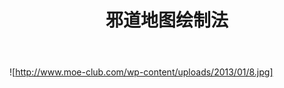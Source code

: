 ﻿---
layout:     post
title:      邪道地图绘制法
category:   新手教程 
tags:   [地图]
---
![http://www.moe-club.com/wp-content/uploads/2013/01/8.jpg]